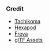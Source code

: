 ### Credit

* [Tachikoma](https://sketchfab.com/3d-models/tachikoma-7ec03deb78de4a1b908d2bc736ff0f15)
* [Hexapod](https://sketchfab.com/3d-models/gd55-brennanmcgreevy-mod2-129bf05394264915ac804496a2aa3d47)
* [Freya](https://sketchfab.com/3d-models/freya-crescent-6d8eae57c17f4a81a23301ee0afda8cf)
* [glTF Assets](https://github.com/KhronosGroup/glTF-Sample-Assets)